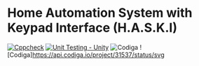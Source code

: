 # Home Automation System with Keypad Interface (H.A.S.K.I)
[![Cppcheck](https://github.com/Manjunadh521/M2-EmbSys/actions/workflows/Cppcheck.yml/badge.svg)](https://github.com/Manjunadh521/M2-EmbSys/actions/workflows/Cppcheck.yml)
[![Unit Testing - Unity](https://github.com/Manjunadh521/M2-EmbSys/actions/workflows/Unity.yml/badge.svg)](https://github.com/Manjunadh521/M2-EmbSys/actions/workflows/Unity.yml)
![Codiga](https://api.codiga.io/project/31537/score/svg)
![Codiga]https://api.codiga.io/project/31537/status/svg
